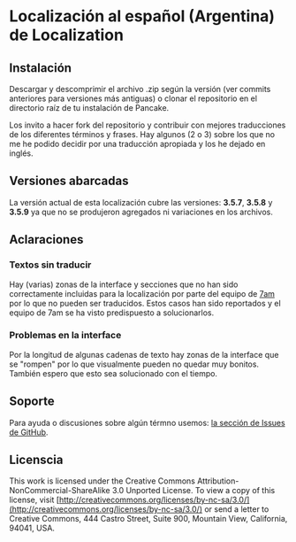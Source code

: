 # Localización al español (Argentina) de Localization #

## Instalación ##

Descargar y descomprimir el archivo .zip según la versión (ver commits anteriores para versiones más antiguas) o clonar el repositorio en el directorio raíz de tu instalación de Pancake.

Los invito a hacer fork del repositorio y contribuir con mejores traducciones de los diferentes términos y frases. Hay algunos (2 o 3) sobre los que no me he podido decidir por una traducción apropiada y los he dejado en inglés.

## Versiones abarcadas ##

La versión actual de esta localización cubre las versiones: **3.5.7**, **3.5.8** y **3.5.9** ya que no se produjeron agregados ni variaciones en los archivos.

## Aclaraciones ##

### Textos sin traducir ###

Hay (varias) zonas de la interface y secciones que no han sido correctamente incluidas para la localización por parte del equipo de [7am](http://7am.ca/) por lo que no pueden ser traducidos. Estos casos han sido reportados y el equipo de 7am se ha visto predispuesto a solucionarlos.

### Problemas en la interface ###

Por la longitud de algunas cadenas de texto hay zonas de la interface que se "rompen" por lo que visualmente pueden no quedar muy bonitos. También espero que esto sea solucionado con el tiempo.

## Soporte ##

Para ayuda o discusiones sobre algún térmno usemos: [la sección de Issues de GitHub](https://github.com/sveggiani/pancake-spa-ar/issues).

## Licenscia ##

This work is licensed under the Creative Commons Attribution-NonCommercial-ShareAlike 3.0 Unported License. To view a copy of this license, visit [http://creativecommons.org/licenses/by-nc-sa/3.0/](http://creativecommons.org/licenses/by-nc-sa/3.0/) or send a letter to Creative Commons, 444 Castro Street, Suite 900, Mountain View, California, 94041, USA.